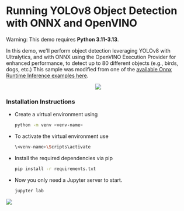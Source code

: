 # Running YOLOv8 Object Detection with ONNX and OpenVINO

Warning: This demo requires **Python 3.11-3.13**.

In this demo, we'll perform object detection leveraging YOLOv8 with Ultralytics, and with ONNX using the OpenVINO Execution Provider for enhanced performance, to detect up to 80 different objects (e.g., birds, dogs, etc.)
This sample was modified from one of the [available Onnx Runtime Inference examples here](https://github.com/microsoft/onnxruntime-inference-examples/tree/main/python/OpenVINO_EP/yolov8_object_detection). 

<p align="center">
    <img src="https://github.com/user-attachments/assets/a3e35991-0c3b-47e0-a94a-c70d7b135261"/>
</p>


### Installation Instructions
- Create a virtual environment using 
  ```sh  
  python -m venv <venv-name>
  ```
- To activate the virtual environment use
  ```sh
  \<venv-name>\Scripts\activate
  ```
- Install the required dependencies via pip
  ```sh
  pip install -r requirements.txt
  ```
- Now you only need a Jupyter server to start.
  ```sh
  jupyter lab
  ```

[//]: # (telemetry pixel)
<img referrerpolicy="no-referrer-when-downgrade" src="https://static.scarf.sh/a.png?x-pxid=7003a37c-568d-40a5-9718-0d021d8589ca&project=notebooks/onnxruntime_yolov8&file=README.md" />
